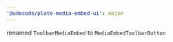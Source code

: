 ```yaml
---
'@udecode/plate-media-embed-ui': major
---
```


renamed `ToolbarMediaEmbed` to `MediaEmbedToolbarButton`

